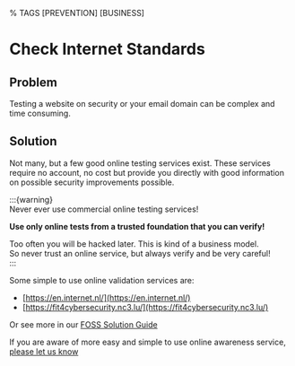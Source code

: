 % TAGS [PREVENTION] [BUSINESS]

# Check Internet Standards

## Problem 

Testing a website on security or your email domain can be complex and time consuming.

## Solution 

Not many, but a few good online testing services exist. These services require no account, no cost but provide you directly with good information on possible security improvements possible.

:::{warning}  
Never ever use commercial online testing services! 

**Use only online tests from a trusted foundation that you can verify!**

Too often you will be hacked later. This is kind of a business model.  
So never trust an online service, but always verify and be very careful!  
::: 

Some simple to use online validation services are:

- [https://en.internet.nl/](https://en.internet.nl/)   
- [https://fit4cybersecurity.nc3.lu/](https://fit4cybersecurity.nc3.lu/) 

Or see more in our [FOSS Solution Guide]([https://nocomplexity.com/documents/securitysolutions/intro.html](https://nocomplexity.com/documents/securitysolutions/intro.html) )

If you are aware of more easy and simple to use online awareness service, [please let us know](https://nocomplexity.com/documents/securitysolutions/contribute.html)


